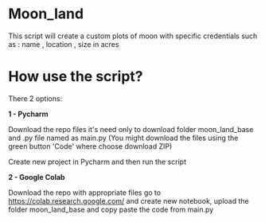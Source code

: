 # Moon_land
This script will create a custom plots of moon with specific credentials such as : name , location , size in acres
# How use the script?
There 2 options:

**1 - Pycharm**

Download the repo files it's need only to download folder moon_land_base and .py file named as main.py (You might download the files using the green button 'Code' where choose download ZIP)

Create new project in Pycharm and then run the script

**2 - Google Colab**

Download the repo with appropriate files 
go to https://colab.research.google.com/ and create new notebook, upload the folder moon_land_base and copy paste the code from main.py
